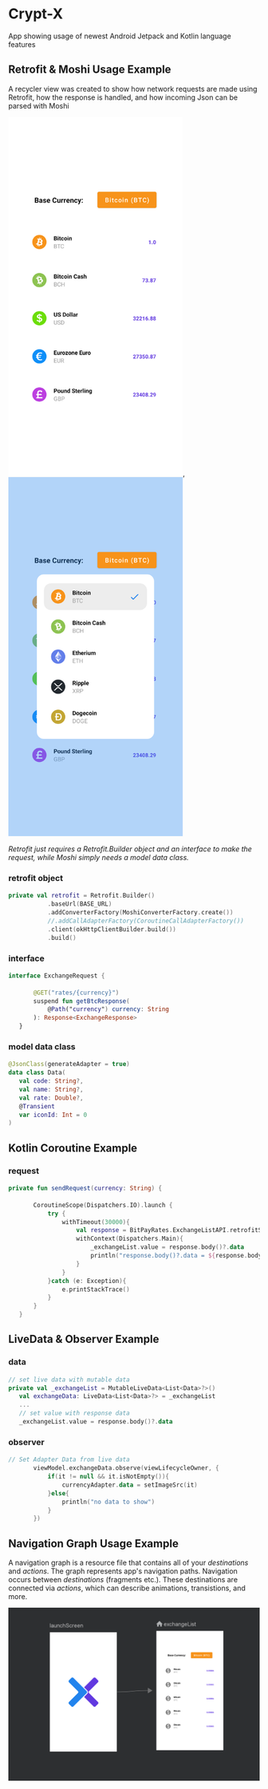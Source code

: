 # Crypt-X
App showing usage of newest Android Jetpack and Kotlin language features


## Retrofit & Moshi Usage Example

A recycler view was created to show how network requests are made using Retrofit, how the response is handled, and how incoming Json can be parsed with Moshi

<img src="images/retro_moshi_1.png" width="350"/>, <img src="images/retro_moshi_2.png" width="350"/>

*Retrofit just requires a Retrofit.Builder object and an interface to make the request, while Moshi simply needs a model data class.*


### retrofit object

 ```kotlin
private val retrofit = Retrofit.Builder()
            .baseUrl(BASE_URL)
            .addConverterFactory(MoshiConverterFactory.create())
            //.addCallAdapterFactory(CoroutineCallAdapterFactory())
            .client(okHttpClientBuilder.build())
            .build()
```



### interface

 ```kotlin
interface ExchangeRequest {

        @GET("rates/{currency}")
        suspend fun getBtcResponse(
            @Path("currency") currency: String
        ): Response<ExchangeResponse>
    }
```


### model data class

 ```kotlin
@JsonClass(generateAdapter = true)
data class Data(
    val code: String?,
    val name: String?,
    val rate: Double?,
    @Transient
    var iconId: Int = 0
)
```


## Kotlin Coroutine Example

### request

 ```kotlin
private fun sendRequest(currency: String) {
        
        CoroutineScope(Dispatchers.IO).launch {
            try {
                withTimeout(30000){
                    val response = BitPayRates.ExchangeListAPI.retrofitService.getRateResponse(currency)
                    withContext(Dispatchers.Main){
                        _exchangeList.value = response.body()?.data
                        println("response.body()?.data = ${response.body()}")
                    }
                }
            }catch (e: Exception){
                e.printStackTrace()
            }
        }
    }
```


## LiveData & Observer Example

### data

 ```kotlin
 // set live data with mutable data
private val _exchangeList = MutableLiveData<List<Data>?>()
    val exchangeData: LiveData<List<Data>?> = _exchangeList
    ...
    // set value with response data
    _exchangeList.value = response.body()?.data
```
### observer

 ```kotlin
// Set Adapter Data from live data
        viewModel.exchangeData.observe(viewLifecycleOwner, {
            if(it != null && it.isNotEmpty()){
                currencyAdapter.data = setImageSrc(it)
            }else{
                println("no data to show")
            }
        })
```


## Navigation Graph Usage Example

A navigation graph is a resource file that contains all of your *destinations* and *actions*. The graph represents app's navigation paths. Navigation occurs between *destinations* (fragments etc.). These destinations are connected via *actions*, which can describe animations, transistions, and more.

<img src="images/navigation_graph.png" width="700"/>


